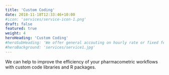 ```yaml
---
title: 'Custom Coding'
date: 2018-11-18T12:33:46+10:00
#icon: 'services/service-icon-1.png'
draft: false
featured: true
weight: 4
heroHeading: 'Custom Coding'
#heroSubHeading: 'We offer general accouting on hourly rate or fixed fee'
#heroBackground: 'services/service1.jpg'
---
```


We can help to improve the efficiency of your pharmacometric workflows with
custom code libraries and R packages.
